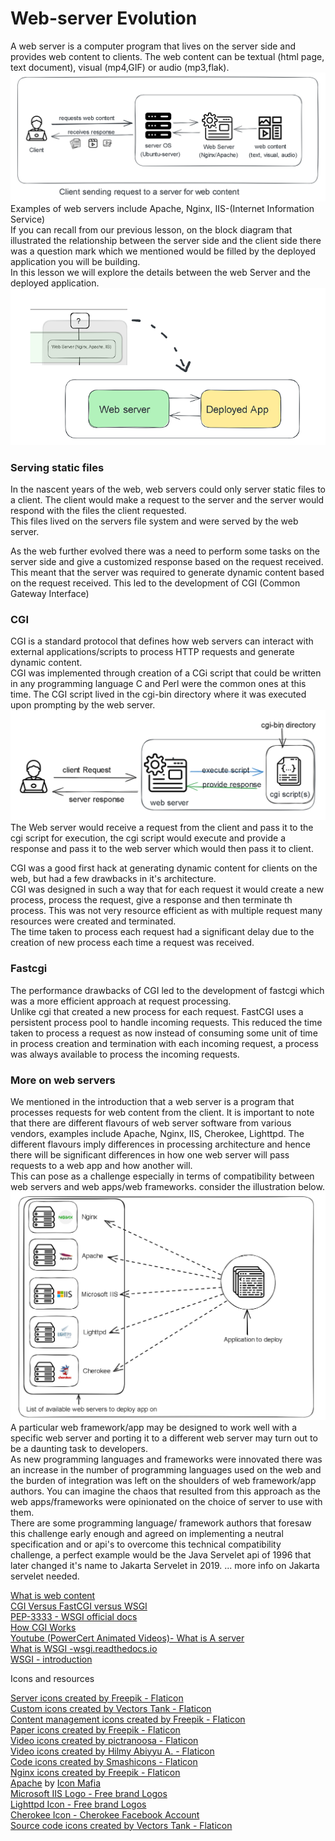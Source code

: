 # Web-server Evolution

A web server is a computer program that lives on the server side and provides web content to clients. The web content can be textual (html page, text document), visual (mp4,GIF) or audio (mp3,flak).  
![Client Sending a request For Web Content to A client](./Client-sending-request-to-a-client.png)   
Examples of web servers include Apache, Nginx, IIS-(Internet Information Service)   
If you can recall from our previous lesson, on the block diagram that illustrated the relationship between the server side and the client side there was a question mark which we mentioned would be filled by the deployed application you will be building.     
In this lesson we will explore the details between the web Server and the deployed application.     
![Flipped_web_server_deployed_app_image](./flipped_web_server_deployed_app.png)  
### Serving static files 
In the nascent years of the web, web servers could only server static files to a client. The client would make a request to the server and the server would respond with the files the client requested.    
This files lived on the servers file system and were served by the web server.  

As the web further evolved there was a need to perform some tasks on the server side and give a customized response based on the request received. This meant that the server was required to generate dynamic content based on the request received. 
This led to the development of CGI (Common Gateway Interface)
### CGI 
CGI is a standard protocol that defines how web servers can interact with external applications/scripts to process HTTP requests and generate dynamic content.  
CGI was implemented through creation of a CGi script that could be written in any programming language C and Perl were the common ones at this time. The CGI script lived in the cgi-bin directory where it was executed upon prompting by the web server. 
![CGI script execution Illustration](./cgi-script-illustration.png) 
The Web server would receive a request from the client and pass it to the cgi script for execution, the cgi script would execute and provide a response and pass it to the web server which would then pass it to client.   

CGI was a good first hack at generating dynamic content for clients on the web, but had a few drawbacks in it's architecture.   
CGI was designed in such a way that for each request it would create a new process, process the request, give a response and then terminate th process. This was not very resource efficient as with multiple request many resources were created and terminated.   
The time taken to process each request had a significant delay due to the creation of new process each time a request was received.    

### Fastcgi  
The performance drawbacks of CGI led to the development of fastcgi which was a more efficient approach at request processing.  
Unlike cgi that created a new process for each request. FastCGI uses a persistent process pool to handle incoming requests. This reduced the time taken to process a request as now instead of consuming some unit of time in process creation and termination with each incoming request, a process was always available to process the incoming  requests.    

### More on web servers
We mentioned in the introduction that a web server is a program that processes requests for web content from the client. It is important to note that there are different flavours of web server software from various vendors, examples include Apache, Nginx, IIS, Cherokee, Lighttpd. The different flavours imply differences in processing architecture and hence there will be significant differences in how one web server will pass requests to a web app and how another will.    
This can pose as a challenge especially in terms of compatibility between web servers and web apps/web frameworks. consider the illustration below. 
![Deploy app dilemma](./Deploy-app-dilemna-illustration.png) 
A particular web framework/app may be designed to work well with a specific web server and porting it to a different web server may turn out to be a daunting task to developers.   
As new programming languages and frameworks were innovated there was an increase in the number of programming languages used on the web and the burden of integration was left on the shoulders of web framework/app authors. You can imagine the chaos that resulted from this approach as the web apps/frameworks were opinionated on the choice of server to use with them.       
There are some programming language/ framework authors that foresaw this challenge early enough and agreed on implementing a neutral specification and or api's to overcome this technical compatibility challenge, a perfect example would be the Java Servelet api of 1996 that later changed it's name to Jakarta Servelet in 2019. 
... more info on Jakarta servelet needed.
   






























[What is web content](https://en.wikipedia.org/wiki/Web_content)    
[CGI Versus FastCGI versus WSGI](https://www.sobyte.net/post/2021-11/cgi-fastcgi-wsgi/)     
[PEP-3333 - WSGI official docs](https://peps.python.org/pep-3333/#specification-details)    
[How CGI Works](https://computer.howstuffworks.com/cgi.htm)     
[Youtube (PowerCert Animated Videos)- What is A server](https://www.youtube.com/watch?v=UjCDWCeHCzY)    
[What is WSGI -wsgi.readthedocs.io](https://wsgi.readthedocs.io/en/latest/what.html)    
[WSGI - introduction](https://wsgi.tutorial.codepoint.net/intro)    

Icons and resources

<a href="https://www.flaticon.com/free-icons/server" title="server icons">Server icons created by Freepik - Flaticon</a>    
<a href="https://www.flaticon.com/free-icons/custom" title="custom icons">Custom icons created by Vectors Tank - Flaticon</a>   
<a href="https://www.flaticon.com/free-icons/content-management" title="content management icons">Content management icons created by Freepik - Flaticon</a>    
<a href="https://www.flaticon.com/free-icons/paper" title="paper icons">Paper icons created by Freepik - Flaticon</a>   
<a href="https://www.flaticon.com/free-icons/video" title="video icons">Video icons created by pictranoosa - Flaticon</a>   
<a href="https://www.flaticon.com/free-icons/video" title="video icons">Video icons created by Hilmy Abiyyu A. - Flaticon</a>   
<a href="https://www.flaticon.com/free-icons/code" title="code icons">Code icons created by Smashicons - Flaticon</a>   
<a href="https://www.flaticon.com/free-icons/nginx" title="nginx icons">Nginx icons created by Freepik - Flaticon</a>   
<a href="https://iconscout.com/icons/apache" class="text-underline font-size-sm" target="_blank">Apache</a> by <a href="https://iconscout.com/contributors/icon-mafia" class="text-underline font-size-sm" target="_blank">Icon Mafia</a>   
<a href="https://branditechture.agency/brand-logos/" title="Microsoft IIS Logo icon">Microsoft IIS Logo - Free brand Logos </a>     
<a href="https://branditechture.agency/brand-logos/" title="Lighttpd Logo icon"> Lighttpd Icon - Free brand Logos </a>  
<a href="https://branditechture.agency/brand-logos/" title="Cherokee Logo icon"> Cherokee Icon - Cherokee Facebook Account </a>   
<a href="https://www.flaticon.com/free-icons/source-code" title="source code icons">Source code icons created by Vectors Tank - Flaticon</a>    


